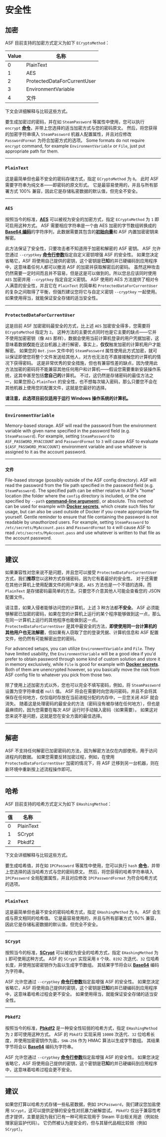 # 安全性

## 加密

ASF 目前支持的加密方式定义为如下 `ECryptoMethod`：

| Value | 名称                          |
| ----- | --------------------------- |
| 0     | PlainText                   |
| 1     | AES                         |
| 2     | ProtectedDataForCurrentUser |
| 3     | EnvironmentVariable         |
| 4     | 文件                          |

下文会详细解释与比较这些方式。

要生成加密过的密码，并在如 `SteamPassword` 等属性中使用，您可以执行 `encrypt` **[命令](https://github.com/JustArchiNET/ArchiSteamFarm/wiki/Commands-zh-CN)**，并带上您选择的适当加密方式与您的密码原文。 然后，将您获得的加密字符串填入 `SteamPassword` 机器人配置属性，并且对应修改 `PasswordFormat` 为符合加密方式的选项。 Some formats do not require `encrypt` command, for example `EnvironmentVariable` or `File`, just put appropriate path for them.

---

### `PlainText`

这是最简单但也最不安全的密码存储方式，指定 `ECryptoMethod` 为 `0`。 此时 ASF 需要字符串为纯文本——即密码的原文形式。 它是最容易使用的，并且与所有部署方式 100% 兼容，因此它是存储私密数据的默认值，但完全不安全。

---

### `AES`

按照当今的标准，**[AES](https://en.wikipedia.org/wiki/Advanced_Encryption_Standard)** 可以被视为安全的加密方式，指定 `ECryptoMethod` 为 `1` 即可启用这种方式。 ASF 需要相应字符串是一个由 AES 加密的字节数组转换成的 **[Base64 编码](https://en.wikipedia.org/wiki/Base64)**&#8203;的字符序列，此数据需要其包含的&#8203;**[初始向量](https://en.wikipedia.org/wiki/Initialization_vector)**&#8203;和 ASF 内置加密密钥来解密。

此方法保证了安全性，只要攻击者不知道用于加密和解密的 ASF 密钥。 ASF 允许您通过 `--cryptkey` **[命令行参数](https://github.com/JustArchiNET/ArchiSteamFarm/wiki/Command-Line-Arguments-zh-CN)**&#8203;指定自定义密钥增强 ASF 的安全性。 如果您决定省略它，ASF 将使用自己提供的密钥，这个密钥是**已知**的并已硬编码到应用程序中，这意味着任何人都可以撤消 ASF 的加密并获取解密后的密码。 虽然这种攻击仍然需要一定时间而且并不容易，但是这是可以做到的。所以您总应该同时使用 `AES` 加密并用 `--cryptkey` 指定自定义密钥。 ASF 使用的 AES 方法提供了相对令人满意的安全性，并且它在 `PlainText` 的简单和 `ProtectedDataForCurrentUser` 的复杂之间取得了平衡，但强烈建议您将它与自定义密钥 `--cryptkey` 一起使用。 如果使用得当，就能保证安全存储的适当安全性。

---

### `ProtectedDataForCurrentUser`

这是目前 ASF 加密密码最安全的方式，比上述 `AES` 加密安全得多，您需要将 ` ECryptoMethod` 指定为 `2`。 这种方法的主要优点同时也是它主要的缺点——它并不使用加密密钥（像 `AES` 那样），数据会使用当前计算机登录的用户凭据加密，这意味着数据**仅**能在这台机器上进行解密，事实上，**仅仅**触发加密的计算机用户才能解密。 如果您的 `Bot.json` 文件中的 `SteamPassword` 属性使用此方式加密，就可以保证即使您将整个文件发送给其他人，对方也无法在不直接接触您的计算机的情况下获得密码。 这是非常优秀的安全措施，但也有兼容性差的缺点，因为使用此方法加密的密码将不能兼容其他任何用户和计算机——假设您需要重新安装操作系统，这其中甚至包括**您自己的**计算机。 不过，这仍然是存储密码的最佳方法之一，如果您担心 `PlainText` 的安全性，也不想每次输入密码，那么只要您不会在其他机器上使用您的配置文件，这就是您最好的选择。

**请注意，此选项目前仅适用于运行 Windows 操作系统的计算机。**

---

### `EnvironmentVariable`

Memory-based storage. ASF will read the password from the environment variable with given name specified in the password field (e.g. `SteamPassword`). For example, setting `SteamPassword` to `ASF_PASSWORD_MYACCOUNT` and `PasswordFormat` to `3` will cause ASF to evaluate `${ASF_PASSWORD_MYACCOUNT}` environment variable and use whatever is assigned to it as the account password.

---

### `文件`

File-based storage (possibly outside of the ASF config directory). ASF will read the password from the file path specified in the password field (e.g. `SteamPassword`). The specified path can be either relative to ASF's "home" location (the folder where the `config` directory is included, or the one specified by `--path` **[command-line argument](https://github.com/JustArchiNET/ArchiSteamFarm/wiki/Command-line-arguments#arguments)**), or absolute. This method can be used for example with **[Docker secrets](https://docs.docker.com/engine/swarm/secrets)**, which create such files for usage, but can also be used outside of Docker if you create appropriate file yourself. Gentle reminder to ensure that file containing the password is not readable by unauthorized users. For example, setting `SteamPassword` to `/etc/secrets/MyAccount.pass` and `PasswordFormat` to `4` will cause ASF to read `/etc/secrets/MyAccount.pass` and use whatever is written to that file as the account password.

---

## 建议

如果兼容性对您来说不是问题，并且您可以接受 `ProtectedDataForCurrentUser` 方式，我们**推荐**您以这种方式存储密码，因为它有着最好的安全性。 对于还需要在其他计算机上使用配置文件的用户来说，`AES` 方法也是一个不错的选择。而 `PlainText` 是存储密码最简单的方法，只要您不介意其他人可能会查看您的 JSON 配置文件。

请注意，如果入侵者能够访问您的计算机，上述 3 种方法都**不安全**。 ASF 必须能够解密已加密的密码，如果在您的计算机上运行的某个程序能够做到这一点，那么在同一计算机上运行的其他程序也能做到这一点。 `ProtectedDataForCurrentUser` 是其中最安全的方法，**即使使用同一台计算机的其他用户也无法解密**，但如果有人窃取了您的登录凭据、计算机信息和 ASF 配置文件，他仍然有可能解密出您的密码。

For advanced setups, you can utilize `EnvironmentVariable` and `File`. They have limited usability, the `EnvironmentVariable` will be a good idea if you'd prefer to obtain password through some kind of custom solution and store it in memory exclusively, while `File` is good for example with **[Docker secrets](https://docs.docker.com/engine/swarm/secrets)**. Both of them are unencrypted however, so you basically move the risk from ASF config file to whatever you pick from those two.

除了使用上述加密方式以外，您也可以完全不填写密码，例如，将 `SteamPassword` 设置为空字符串或者 `null` 值。 ASF 将会在需要时向您询问密码，并且不会将其保存在任何地方，仅仅临时存放在当前进程分配的内存中，一旦您关闭 ASF 就会消失。 随着这是处理密码的最安全的方法（密码没有被存储在任何地方），但也是最麻烦的，因为您需要在每次 ASF 运行时手动输入密码（如果需要）。 如果这对您来说不是问题，这就是您在安全方面的最佳选择。

---

## 解密

ASF 不支持任何解密已加密密码的方法，因为解密方法仅在内部使用，用于访问进程内的数据。 如果您需要反转加密过程，例如，在使用 `ProtectedDataForCurrentUser` 加密的情况下，将 ASF 迁移到另一台机器，则在新环境中重新按上述流程操作即可。

---

## 哈希

ASF 目前支持的哈希方式定义为如下 `EHashingMethod`：

| 值 | 名称        |
| - | --------- |
| 0 | PlainText |
| 1 | SCrypt    |
| 2 | Pbkdf2    |

下文会详细解释与比较这些方式。

要生成哈希值，并在如 `IPCPassword` 等属性中使用，您可以执行 `hash` **[命令](https://github.com/JustArchiNET/ArchiSteamFarm/wiki/Commands-zh-CN)**，并带上您选择的适当哈希方式与您的密码原文。 然后，将您获得的哈希字符串填入 `IPCPassword` 全局配置属性，并且对应修改 `IPCPasswordFormat` 为符合哈希方式的选项。

---

### `PlainText`

这是最简单但也最不安全的密码哈希方式，指定 `EHashingMethod` 为 `0`。 ASF 会生成与原文相同的哈希值。 它是最容易使用的，并且与所有部署方式 100% 兼容，因此它是存储私密数据的默认值，但完全不安全。

---

### `SCrypt`

按照当今的标准，**[SCrypt](https://en.wikipedia.org/wiki/Scrypt)** 可以被视为安全的哈希方式，指定 `EHashingMethod` 为 `1` 即可使用这种方式。 ASF 的 `SCrypt` 实现采用 `8` 个块、`8192` 次迭代、`32` 位哈希长度，并使用加密密钥作为盐以生成字节数组。 其结果字节将会以 **[Base64](https://en.wikipedia.org/wiki/Base64)** 编码为字符串。

ASF 允许您通过 `--cryptkey` **[命令行参数](https://github.com/JustArchiNET/ArchiSteamFarm/wiki/Command-Line-Arguments-zh-CN)**&#8203;指定盐增强 ASF 的安全性。 如果您决定省略它，ASF 将使用自己提供的密钥，这个密钥是**已知**的并已硬编码到应用程序中，这意味着哈希过程会更不安全。 如果使用得当，就能保证安全存储的适当安全性。

---

### `Pbkdf2`

按照当今的标准，**[Pbkdf2](https://en.wikipedia.org/wiki/PBKDF2)** 是一种安全性较弱的哈希方式，指定 `EHashingMethod` 为 `2` 即可使用这种方式。 ASF 的 `Pbkdf2` 实现采用 `10000` 次迭代、`32` 位哈希长度，并使用加密密钥作为盐，`SHA-256` 作为 HMAC 算法以生成字节数组。 其结果字节将会以 **[Base64](https://en.wikipedia.org/wiki/Base64)** 编码为字符串。

ASF 允许您通过 `--cryptkey` **[命令行参数](https://github.com/JustArchiNET/ArchiSteamFarm/wiki/Command-Line-Arguments-zh-CN)**&#8203;指定盐增强 ASF 的安全性。 如果您决定省略它，ASF 将使用自己提供的密钥，这个密钥是**已知**的并已硬编码到应用程序中，这意味着哈希过程会更不安全。

---

## 建议

如果您打算以哈希方式存储一些私密数据，例如 `IPCPassword`，我们建议您加盐使用 `SCrypt`，这可以提供足够的安全性对抗暴力破解尝试。 `Pbkdf2` 仅出于兼容性考虑才提供，主要是因为我们已有一种可用实现用于 Steam 平台相关用途（例如处理家庭监护代码）。 它仍然被认为是安全的，但与其替代品相比较弱（例如 `SCrypt`）。